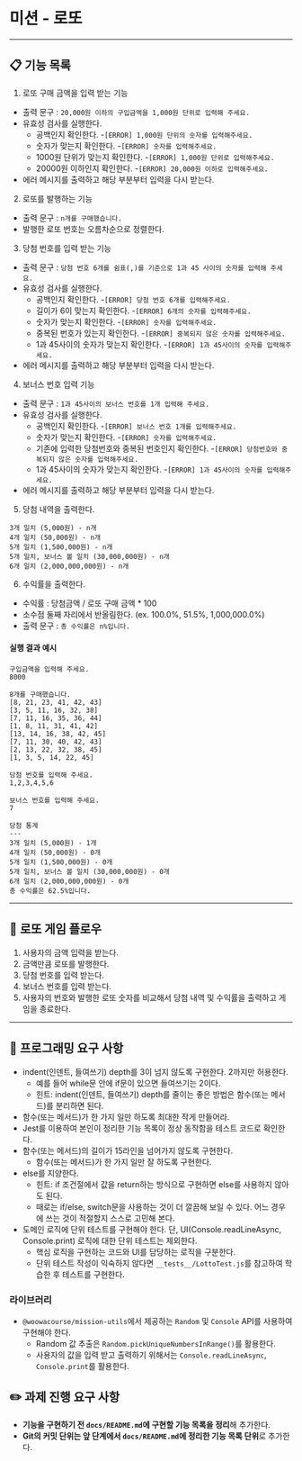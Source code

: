 # 미션 - 로또
---
## 📋 기능 목록
1. 로또 구매 금액을 입력 받는 기능
- 출력 문구 : `20,000원 이하의 구입금액을 1,000원 단위로 입력해 주세요.`
- 유효성 검사를 실행한다.
    - 공백인지 확인한다.
        -`[ERROR] 1,000원 단위의 숫자를 입력해주세요.`
    - 숫자가 맞는지 확인한다.
        -`[ERROR] 숫자를 입력해주세요.`
    - 1000원 단위가 맞는지 확인한다.
        -`[ERROR] 1,000원 단위로 입력해주세요.`
    - 20000원 이하인지 확인한다.
        -`[ERROR] 20,000원 이하로 입력해주세요.`
- 에러 메시지를 출력하고 해당 부분부터 입력을 다시 받는다.

2. 로또를 발행하는 기능
- 출력 문구 : `n개를 구매했습니다.`
- 발행한 로또 번호는 오름차순으로 정렬한다.

3. 당첨 번호를 입력 받는 기능
- 출력 문구 : `당첨 번호 6개를 쉼표(,)를 기준으로 1과 45 사이의 숫자를 입력해 주세요.`
- 유효성 검사를 실행한다.
    - 공백인지 확인한다.
        -`[ERROR] 당첨 번호 6개를 입력해주세요.`
    - 길이가 6이 맞는지 확인한다.
        -`[ERROR] 6개의 숫자를 입력해주세요.`
    - 숫자가 맞는지 확인한다.
        -`[ERROR] 숫자를 입력해주세요.`
    - 중복된 번호가 있는지 확인한다.
        -`[ERROR] 중복되지 않은 숫자를 입력해주세요.`
    - 1과 45사이의 숫자가 맞는지 확인한다.
        -`[ERROR] 1과 45사이의 숫자를 입력해주세요.`
- 에러 메시지를 출력하고 해당 부분부터 입력을 다시 받는다.

4. 보너스 번호 입력 기능
- 출력 문구 : `1과 45사이의 보너스 번호를 1개 입력해 주세요.`
- 유효성 검사를 실행한다.
    - 공백인지 확인한다.
        -`[ERROR] 보너스 번호 1개를 입력해주세요.`
    - 숫자가 맞는지 확인한다.
        -`[ERROR] 숫자를 입력해주세요.`
    - 기존에 입력한 당첨번호와 중복된 번호인지 확인한다.
        -`[ERROR] 당첨번호와 중복되지 않은 숫자를 입력해주세요.`
    - 1과 45사이의 숫자가 맞는지 확인한다.
        -`[ERROR] 1과 45사이의 숫자를 입력해주세요.`
- 에러 메시지를 출력하고 해당 부분부터 입력을 다시 받는다.

5. 당첨 내역을 출력한다.
```
3개 일치 (5,000원) - n개
4개 일치 (50,000원) - n개
5개 일치 (1,500,000원) - n개
5개 일치, 보너스 볼 일치 (30,000,000원) - n개
6개 일치 (2,000,000,000원) - n개
```

6. 수익률을 출력한다.
- 수익률 : 당첨금액 / 로또 구매 금액 * 100
- 소수점 둘째 자리에서 반올림한다. (ex. 100.0%, 51.5%, 1,000,000.0%)
- 출력 문구 : `총 수익률은 n%입니다.`

#### 실행 결과 예시

```
구입금액을 입력해 주세요.
8000

8개를 구매했습니다.
[8, 21, 23, 41, 42, 43]
[3, 5, 11, 16, 32, 38]
[7, 11, 16, 35, 36, 44]
[1, 8, 11, 31, 41, 42]
[13, 14, 16, 38, 42, 45]
[7, 11, 30, 40, 42, 43]
[2, 13, 22, 32, 38, 45]
[1, 3, 5, 14, 22, 45]

당첨 번호를 입력해 주세요.
1,2,3,4,5,6

보너스 번호를 입력해 주세요.
7

당첨 통계
---
3개 일치 (5,000원) - 1개
4개 일치 (50,000원) - 0개
5개 일치 (1,500,000원) - 0개
5개 일치, 보너스 볼 일치 (30,000,000원) - 0개
6개 일치 (2,000,000,000원) - 0개
총 수익률은 62.5%입니다.
```

---
## 🌊 로또 게임 플로우
1. 사용자의 금액 입력을 받는다.
2. 금액만큼 로또를 발행한다.
3. 당첨 번호를 입력 받는다.
4. 보너스 번호를 입력 받는다.
5. 사용자의 번호와 발행한 로또 숫자를 비교해서 당첨 내역 및 수익률을 출력하고 게임을 종료한다.
---
## 🎯 프로그래밍 요구 사항
- indent(인덴트, 들여쓰기) depth를 3이 넘지 않도록 구현한다. 2까지만 허용한다.
  - 예를 들어 while문 안에 if문이 있으면 들여쓰기는 2이다.
  - 힌트: indent(인덴트, 들여쓰기) depth를 줄이는 좋은 방법은 함수(또는 메서드)를 분리하면 된다.
- 함수(또는 메서드)가 한 가지 일만 하도록 최대한 작게 만들어라.
- Jest를 이용하여 본인이 정리한 기능 목록이 정상 동작함을 테스트 코드로 확인한다.
- 함수(또는 메서드)의 길이가 15라인을 넘어가지 않도록 구현한다.
  - 함수(또는 메서드)가 한 가지 일만 잘 하도록 구현한다.
- else를 지양한다.
  - 힌트: if 조건절에서 값을 return하는 방식으로 구현하면 else를 사용하지 않아도 된다.
  - 때로는 if/else, switch문을 사용하는 것이 더 깔끔해 보일 수 있다. 어느 경우에 쓰는 것이 적절할지 스스로 고민해 본다.
- 도메인 로직에 단위 테스트를 구현해야 한다. 단, UI(Console.readLineAsync, Console.print) 로직에 대한 단위 테스트는 제외한다.
  - 핵심 로직을 구현하는 코드와 UI를 담당하는 로직을 구분한다.
  - 단위 테스트 작성이 익숙하지 않다면 `__tests__/LottoTest.js`를 참고하여 학습한 후 테스트를 구현한다.

### 라이브러리

- `@woowacourse/mission-utils`에서 제공하는 `Random` 및 `Console` API를 사용하여 구현해야 한다.
  - Random 값 추출은 `Random.pickUniqueNumbersInRange()`를 활용한다.
  - 사용자의 값을 입력 받고 출력하기 위해서는 `Console.readLineAsync`, `Console.print`를 활용한다.

## ✏️ 과제 진행 요구 사항
- **기능을 구현하기 전 `docs/README.md`에 구현할 기능 목록을 정리**해 추가한다.
- **Git의 커밋 단위는 앞 단계에서 `docs/README.md`에 정리한 기능 목록 단위**로 추가한다.